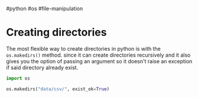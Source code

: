 #python #os #file-manipulation 

# Creating directories

The most flexible way to create directories in python is with the `os.makedirs()` method. since it can create directories recursively and it also gives you the option of passing an argument so it doesn't raise an exception if said directory already exist.

```python
import os

os.makedirs("data/csv/", exist_ok=True)
```